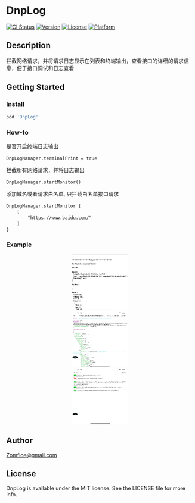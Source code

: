 # DnpLog

[![CI Status](https://img.shields.io/travis/Zomfice/DnpLog.svg?style=flat)](https://travis-ci.org/Zomfice/DnpLog)
[![Version](https://img.shields.io/cocoapods/v/DnpLog.svg?style=flat)](https://cocoapods.org/pods/DnpLog)
[![License](https://img.shields.io/cocoapods/l/DnpLog.svg?style=flat)](https://cocoapods.org/pods/DnpLog)
[![Platform](https://img.shields.io/cocoapods/p/DnpLog.svg?style=flat)](https://cocoapods.org/pods/DnpLog)

## Description

拦截网络请求，并将请求日志显示在列表和终端输出，查看接口的详细的请求信息，便于接口调试和日志查看

## Getting Started

### Install

```ruby
pod 'DnpLog'
```
### How-to

是否开启终端日志输出

```
DnpLogManager.terminalPrint = true
```

拦截所有网络请求，并将日志输出

```
DnpLogManager.startMonitor()
```

添加域名或者请求白名单, 只拦截白名单接口请求

```
DnpLogManager.startMonitor {
    [
        "https://www.baidu.com/"
    ]
}
```

### Example 

<div align=center><img width="150" height="150" src="https://github.com/Zomfice/DnpLog/blob/master/Resource/20210522-111820%402x.png"/></div>

<div align=center><img width="150" height="150" src="https://github.com/Zomfice/DnpLog/blob/master/Resource/Simulator%20Screen%20Shot1.png"/></div>

<div align=center><img width="150" height="150" src="https://github.com/Zomfice/DnpLog/blob/master/Resource/Simulator%20Screen%20Shot2.png"/></div>

## Author

Zomfice@gmail.com

## License

DnpLog is available under the MIT license. See the LICENSE file for more info.
